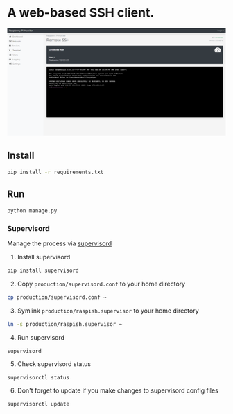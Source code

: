# A web-based SSH client.

![terminal](screencapture-192-168-1-100-8080-terminal-2021-02-16-00_01_10.png)

## Install

```sh
pip install -r requirements.txt
```

## Run

```sh
python manage.py
```

### Supervisord

Manage the process via [supervisord](http://supervisord.org/)

1. Install supervisord
  ```sh
  pip install supervisord
  ```
  
2. Copy `production/supervisord.conf` to your home directory
  ```sh
  cp production/supervisord.conf ~
  ```
  
3. Symlink `production/raspish.supervisor` to your home directory
  ```sh
  ln -s production/raspish.supervisor ~
  ```

4. Run supervisord
  ```
  supervisord
  ```
  
5. Check supervisord status
  ```
  supervisorctl status
  ```
  
6. Don't forget to update if you make changes to supervisord config files
  ```
  supervisorctl update
  ```





